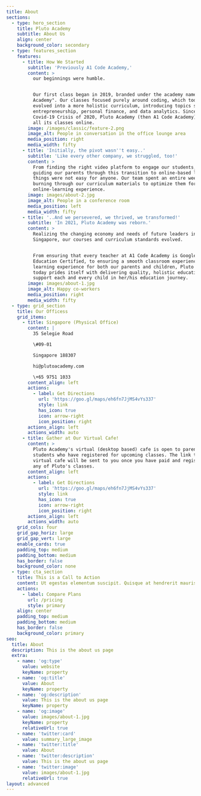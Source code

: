 ```yaml
---
title: About
sections:
  - type: hero_section
    title: Pluto Academy
    subtitle: About Us
    align: center
    background_color: secondary
  - type: features_section
    features:
      - title: How We Started
        subtitle: 'Previously A1 Code Academy,'
        content: >
          our beginnings were humble.


          Our first class began in 2019, branded under the academy name "A1 Code
          Academy". Our classes focused purely around coding, which today has
          evolved into a more holistic curriculum, introducing topics such as
          entrepreneurship, personal finance, and data analytics. Since the
          Covid-19 Crisis of 2020, Pluto Academy (then A1 Code Academy) moved
          all its classes online. 
        image: /images/classic/feature-2.png
        image_alt: People in conversation in the office lounge area
        media_position: right
        media_width: fifty
      - title: 'Initially, the pivot wasn''t easy..'
        subtitle: 'Like every other company, we struggled, too!'
        content: >
          From finding the right video platform to engage our students, to
          guiding our parents through this transition to online-based learning,
          things were not easy for anyone. Our team spent an entire week,
          burning through our curriculum materials to optimize them for the
          online-learning experience. 
        image: images/about-2.jpg
        image_alt: People in a conference room
        media_position: left
        media_width: fifty
      - title: '..And we persevered, we thrived, we transformed!'
        subtitle: 'In 2021, Pluto Academy was reborn.'
        content: >
          Realizing the changing economy and needs of future leaders in
          Singapore, our courses and curriculum standards evolved.


          From ensuring that every teacher at A1 Code Academy is Google
          Education Certified, to ensuring a smooth classroom experience and
          learning experience for both our parents and children, Pluto Academy
          today prides itself with delivering quality, holistic education to
          support each and every child in her/his education journey.
        image: images/about-1.jpg
        image_alt: Happy co-workers
        media_position: right
        media_width: fifty
  - type: grid_section
    title: Our Officess
    grid_items:
      - title: Singapore (Physical Office)
        content: |
          35 Selegie Road

          \#09-01 

          Singapore 188307

          hi@plutoacademy.com

          \+65 9751 1033
        content_align: left
        actions:
          - label: Get Directions
            url: 'https://goo.gl/maps/eh6fn7JjMS4vYs337'
            style: link
            has_icon: true
            icon: arrow-right
            icon_position: right
        actions_align: left
        actions_width: auto
      - title: Gather at Our Virtual Cafe!
        content: >
          Pluto Academy's virtual (desktop based) cafe is open to parents and
          students who have registered for upcoming classes. The link to the
          virtual cafe will be sent to you once you have paid and registered for
          any of Pluto's classes.
        content_align: left
        actions:
          - label: Get Directions
            url: 'https://goo.gl/maps/eh6fn7JjMS4vYs337'
            style: link
            has_icon: true
            icon: arrow-right
            icon_position: right
        actions_align: left
        actions_width: auto
    grid_cols: four
    grid_gap_horiz: large
    grid_gap_vert: large
    enable_cards: true
    padding_top: medium
    padding_bottom: medium
    has_border: false
    background_color: none
  - type: cta_section
    title: This is a Call to Action
    content: Ut egestas elementum suscipit. Quisque at hendrerit mauris.
    actions:
      - label: Compare Plans
        url: /pricing
        style: primary
    align: center
    padding_top: medium
    padding_bottom: medium
    has_border: false
    background_color: primary
seo:
  title: About
  description: This is the about us page
  extra:
    - name: 'og:type'
      value: website
      keyName: property
    - name: 'og:title'
      value: About
      keyName: property
    - name: 'og:description'
      value: This is the about us page
      keyName: property
    - name: 'og:image'
      value: images/about-1.jpg
      keyName: property
      relativeUrl: true
    - name: 'twitter:card'
      value: summary_large_image
    - name: 'twitter:title'
      value: About
    - name: 'twitter:description'
      value: This is the about us page
    - name: 'twitter:image'
      value: images/about-1.jpg
      relativeUrl: true
layout: advanced
---
```

